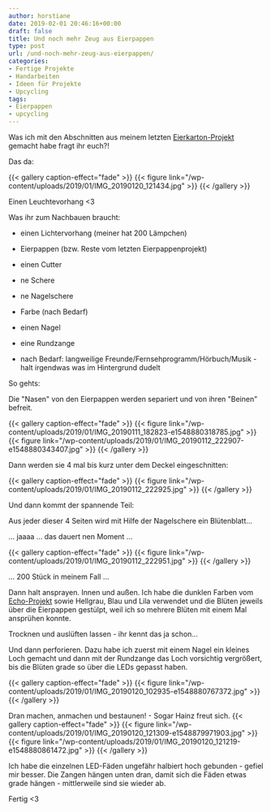 ```yaml
---
author: horstiane
date: 2019-02-01 20:46:16+00:00
draft: false
title: Und noch mehr Zeug aus Eierpappen
type: post
url: /und-noch-mehr-zeug-aus-eierpappen/
categories:
- Fertige Projekte
- Handarbeiten
- Ideen für Projekte
- Upcycling
tags:
- Eierpappen
- upcycling
---
```


Was ich mit den Abschnitten aus meinem letzten [Eierkarton-Projekt](/weniger-echo-dank-eierpappen/) gemacht habe fragt ihr euch?!

Das da:

{{< gallery caption-effect="fade" >}}
{{< figure link="/wp-content/uploads/2019/01/IMG_20190120_121434.jpg" >}}
{{< /gallery >}}

Einen Leuchtevorhang <3

<!-- more -->

Was ihr zum Nachbauen braucht:

  * einen Lichtervorhang (meiner hat 200 Lämpchen)

  * Eierpappen (bzw. Reste vom letzten Eierpappenprojekt)

  * einen Cutter

  * ne Schere

  * ne Nagelschere

  * Farbe (nach Bedarf)

  * einen Nagel

  * eine Rundzange

  * nach Bedarf: langweilige Freunde/Fernsehprogramm/Hörbuch/Musik - halt irgendwas was im Hintergrund dudelt

So gehts:

Die "Nasen" von den Eierpappen werden separiert und von ihren "Beinen" befreit.

{{< gallery caption-effect="fade" >}}
{{< figure link="/wp-content/uploads/2019/01/IMG_20190111_182823-e1548880318785.jpg" >}}
{{< figure link="/wp-content/uploads/2019/01/IMG_20190112_222907-e1548880343407.jpg" >}}
{{< /gallery >}}




Dann werden sie 4 mal bis kurz unter dem Deckel eingeschnitten:

{{< gallery caption-effect="fade" >}}
{{< figure link="/wp-content/uploads/2019/01/IMG_20190112_222925.jpg" >}}
{{< /gallery >}}




Und dann kommt der spannende Teil:

Aus jeder dieser 4 Seiten wird mit Hilfe der Nagelschere ein Blütenblatt...

... jaaaa ... das dauert nen Moment ...

{{< gallery caption-effect="fade" >}}
{{< figure link="/wp-content/uploads/2019/01/IMG_20190112_222951.jpg" >}}
{{< /gallery >}}


... 200 Stück in meinem Fall ...



Dann halt ansprayen. Innen und außen.
Ich habe die dunklen Farben vom [Echo-Projekt](/weniger-echo-dank-eierpappen/) sowie Hellgrau, Blau und Lila verwendet und die Blüten jeweils über die Eierpappen gestülpt, weil ich so mehrere Blüten mit einem Mal ansprühen konnte.



Trocknen und auslüften lassen - ihr kennt das ja schon...



Und dann perforieren.
Dazu habe ich zuerst mit einem Nagel ein kleines Loch gemacht und dann mit der Rundzange das Loch vorsichtig vergrößert, bis die Blüten grade so über die LEDs gepasst haben.

{{< gallery caption-effect="fade" >}}
{{< figure link="/wp-content/uploads/2019/01/IMG_20190120_102935-e1548880767372.jpg" >}}
{{< /gallery >}}


Dran machen, anmachen und bestaunen! - Sogar Hainz freut sich.
{{< gallery caption-effect="fade" >}}
{{< figure link="/wp-content/uploads/2019/01/IMG_20190120_121309-e1548879971903.jpg" >}}
{{< figure link="/wp-content/uploads/2019/01/IMG_20190120_121219-e1548880861472.jpg" >}}
{{< /gallery >}}

Ich habe die einzelnen LED-Fäden ungefähr halbiert hoch gebunden - gefiel mir besser. Die Zangen hängen unten dran, damit sich die Fäden etwas grade hängen - mittlerweile sind sie wieder ab.



Fertig <3
